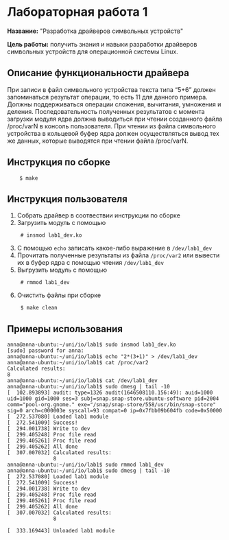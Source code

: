 # Лабораторная работа 1

**Название:** "Разработка драйверов символьных устройств"

**Цель работы:** получить знания и навыки разработки драйверов символьных
устройств для операционной системы Linux.

## Описание функциональности драйвера

При записи в файл символьного устройства текста типа “5+6”
должен запоминаться результат операции, то есть 11 для
данного примера. Должны поддерживаться операции сложения,
вычитания, умножения и деления. Последовательность
полученных результатов с момента загрузки модуля ядра
должна выводиться при чтении созданного файла /proc/varN в
консоль пользователя.
При чтении из файла символьного устройства в кольцевой
буфер ядра должен осуществляться вывод тех же данных,
которые выводятся при чтении файла /proc/varN.

## Инструкция по сборке

```
    $ make
```

## Инструкция пользователя

1. Собрать драйвер в соотвествии инструкции по сборке
2. Загрузить модуль с помощью
   ```
    # insmod lab1_dev.ko
   ```
3. С помощью `echo` записать какое-либо выражение в `/dev/lab1_dev`
4. Прочитать полученные результаты из файла `/proc/var2` или вывести их в буфер ядра с помощью чтения `/dev/lab1_dev`
5. Выгрузить модуль с помощью
   ```
    # rmmod lab1_dev
   ```
6. Очистить файлы при сборке
   ```
    $ make clean
   ```

## Примеры использования

```
anna@anna-ubuntu:~/uni/io/lab1$ sudo insmod lab1_dev.ko 
[sudo] password for anna: 
anna@anna-ubuntu:~/uni/io/lab1$ echo "2*(3+1)" > /dev/lab1_dev 
anna@anna-ubuntu:~/uni/io/lab1$ cat /proc/var2 
Calculated results:
8
anna@anna-ubuntu:~/uni/io/lab1$ cat /dev/lab1_dev 
anna@anna-ubuntu:~/uni/io/lab1$ sudo dmesg | tail -10
[  102.893893] audit: type=1326 audit(1646508110.156:49): auid=1000 uid=1000 gid=1000 ses=3 subj=snap.snap-store.ubuntu-software pid=2004 comm="pool-org.gnome." exe="/snap/snap-store/558/usr/bin/snap-store" sig=0 arch=c000003e syscall=93 compat=0 ip=0x7fbb09b604fb code=0x50000
[  272.537080] Loaded lab1 module
[  272.541009] Success!
[  294.001738] Write to dev
[  299.405248] Proc file read
[  299.405261] Proc file read
[  299.405262] All done
[  307.007032] Calculated results:
               8
anna@anna-ubuntu:~/uni/io/lab1$ sudo rmmod lab1_dev 
anna@anna-ubuntu:~/uni/io/lab1$ sudo dmesg | tail -10
[  272.537080] Loaded lab1 module
[  272.541009] Success!
[  294.001738] Write to dev
[  299.405248] Proc file read
[  299.405261] Proc file read
[  299.405262] All done
[  307.007032] Calculated results:
               8

[  333.169443] Unloaded lab1 module
```
